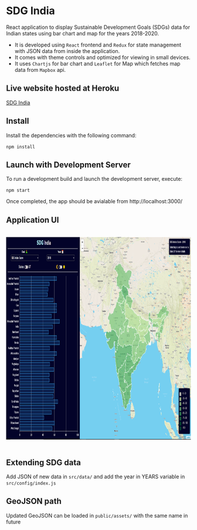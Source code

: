 # SDG India

React application to display Sustainable Development Goals (SDGs) data for Indian states using bar chart and map for the years 2018-2020.

- It is developed using `React` frontend and `Redux` for state management with JSON data from inside the application.
- It comes with theme controls and optimized for viewing in small devices.
- It uses `Chartjs` for bar chart and `Leaflet` for Map which fetches map data from `Mapbox` api.

## Live website hosted at Heroku

[SDG India](https://sdg-india.herokuapp.com/)

## Install

Install the dependencies with the following command:

```shell
npm install
```

## Launch with Development Server

To run a development build and launch the development server, execute:

```shell
npm start
```

Once completed, the app should be avialable from http://localhost:3000/

## Application UI

<div align="center">
   <br/>
   <img src="public/assets/SDG.png" alt="Home screen with effects" width="1200" height="550">
   <br/>
   <br/>
</div>

## Extending SDG data

Add JSON of new data in `src/data/` and add the year in YEARS variable in `src/config/index.js`

## GeoJSON path

Updated GeoJSON can be loaded in `public/assets/` with the same name in future
